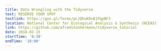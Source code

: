 ```yaml
---
title: Data Wrangling with the Tidyverse
text: RESERVE YOUR SPOT
textlink: https://goo.gl/forms/pLJQhuK9v81PqpBF3
location: National Center for Ecological Analysis & Synthesis (NCEAS)
link: https://github.com/afredstonhermann/tidyverse_tutorial
date: 2018-02-15
startTime: '8:30'
endTime: '10:00'
---
```

